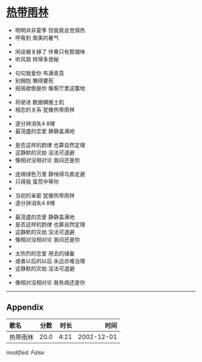# [热带雨林](https://music.163.com/song?id=66976)

* 明明并非夏季 但我竟会觉得热
* 呼吸到 南美的暑气
* 
* 闲谈被关掉了 伴奏只有那烟味
* 听风扇 转得多诡秘
* 
* 句句我爱你 布满青苔
* 别拥抱 懒得要死
* 摇摇欲倒是你 像客厅里这腹地
* 
* 将驶进 数据辆推土机
* 相恋的关系 犹像热带雨林
* 
* 逐分钟消失4 8哩
* 最茂盛的恋爱 静静盖满地
* 
* 是否这样的韵律 也算自然定理
* 这静默的灾劫 没法可退避
* 像相对没相对论 我闷还是你
* 
* 连绵绿色万里 静悄得鸟兽走避
* 只得我 蛮荒中等你
* 
* 当初的亲密 犹像热带雨林
* 逐分钟消失4 8哩
* 
* 最茂盛的恋爱 静静盖满地
* 是否这样的韵律 也算自然定理
* 这静默的灾劫 没法可退避
* 像相对没相对论 我闷还是你
* 
* 太热烈的恋爱 用去的储备
* 或者以后的以后 永远亦难治理
* 这静默的灾劫 没法可退避
* 
* 像相对没相对论 我有病还是你


---

## Appendix

|歌名|分数|时长|时间|
|:---|:---:|---:|---:|
|热带雨林|20.0|4:21|2002-12-01

*modified: False*